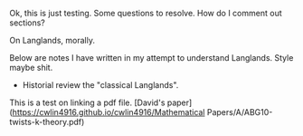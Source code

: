 

Ok, this is just testing. 
Some questions to resolve. How do I comment out sections? 


On Langlands, morally. 

Below are notes I have written in my attempt to understand Langlands. Style maybe shit. 


- Historial review the "classical Langlands". 



<!-- 
You can use the [editor on GitHub](https://github.com/cwlin4916/cwlin4916/edit/gh-pages/index.md) to maintain and preview the content for your website in Markdown files. -->
<!-- 
Whenever you commit to this repository, GitHub Pages will run [Jekyll](https://jekyllrb.com/) to rebuild the pages in your site, from the content in your Markdown files.

### Markdown

Markdown is a lightweight and easy-to-use syntax for styling your writing. It includes conventions for

```markdown
Syntax highlighted code block

# Header 1
## Header 2
### Header 3

- Bulleted
- List

1. Numbered
2. List

**Bold** and _Italic_ and `Code` text -->

This is a test on linking a pdf file. 
[David's paper](https://cwlin4916.github.io/cwlin4916/Mathematical Papers/A/ABG10-twists-k-theory.pdf)


<!-- 
### Jekyll Themes

Your Pages site will use the layout and styles from the Jekyll theme you have selected in your [repository settings](https://github.com/cwlin4916/cwlin4916/settings/pages). The name of this theme is saved in the Jekyll `_config.yml` configuration file.

 -->

